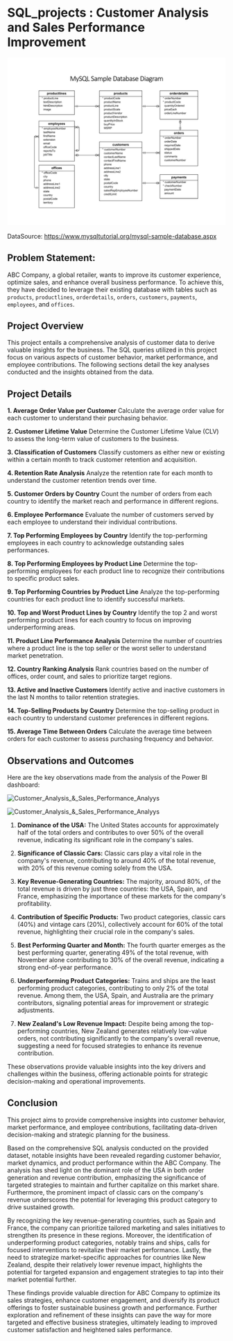 # SQL_projects : Customer Analysis and Sales Performance Improvement


![Customer_Analysis_&_Sales_Performance_Analyys](0_plan/database%20diagram.png)


DataSource: https://www.mysqltutorial.org/mysql-sample-database.aspx

## Problem Statement:

ABC Company, a global retailer, wants to improve its customer experience, optimize sales, and enhance overall business performance. To achieve this, they have decided to leverage their existing database with tables such as `products`, `productlines`, `orderdetails`, `orders`, `customers`, `payments`, `employees`, and `offices`.


## Project Overview

This project entails a comprehensive analysis of customer data to derive valuable insights for the business. The SQL queries utilized in this project focus on various aspects of customer behavior, market performance, and employee contributions. The following sections detail the key analyses conducted and the insights obtained from the data.

## Project Details

**1. Average Order Value per Customer**
Calculate the average order value for each customer to understand their purchasing behavior.

**2. Customer Lifetime Value**
Determine the Customer Lifetime Value (CLV) to assess the long-term value of customers to the business.

**3. Classification of Customers**
Classify customers as either new or existing within a certain month to track customer retention and acquisition.

**4. Retention Rate Analysis**
Analyze the retention rate for each month to understand the customer retention trends over time.

**5. Customer Orders by Country**
Count the number of orders from each country to identify the market reach and performance in different regions.

**6. Employee Performance**
Evaluate the number of customers served by each employee to understand their individual contributions.

**7. Top Performing Employees by Country**
Identify the top-performing employees in each country to acknowledge outstanding sales performances.

**8. Top Performing Employees by Product Line**
Determine the top-performing employees for each product line to recognize their contributions to specific product sales.

**9. Top Performing Countries by Product Line**
Analyze the top-performing countries for each product line to identify successful markets.

**10. Top and Worst Product Lines by Country**
Identify the top 2 and worst performing product lines for each country to focus on improving underperforming areas.

**11. Product Line Performance Analysis**
Determine the number of countries where a product line is the top seller or the worst seller to understand market penetration.

**12. Country Ranking Analysis**
Rank countries based on the number of offices, order count, and sales to prioritize target regions.

**13. Active and Inactive Customers**
Identify active and inactive customers in the last N months to tailor retention strategies.

**14. Top-Selling Products by Country**
Determine the top-selling product in each country to understand customer preferences in different regions.

**15. Average Time Between Orders**
Calculate the average time between orders for each customer to assess purchasing frequency and behavior.


## Observations and Outcomes

Here are the key observations made from the analysis of the Power BI dashboard:

![Customer_Analysis_&_Sales_Performance_Analyys](5_dashboard/view_1.jpeg)

![Customer_Analysis_&_Sales_Performance_Analyys](5_dashboard/view_2.jpeg)

1. **Dominance of the USA:** The United States accounts for approximately half of the total orders and contributes to over 50% of the overall revenue, indicating its significant role in the company's sales.

2. **Significance of Classic Cars:** Classic cars play a vital role in the company's revenue, contributing to around 40% of the total revenue, with 20% of this revenue coming solely from the USA.

3. **Key Revenue-Generating Countries:** The majority, around 80%, of the total revenue is driven by just three countries: the USA, Spain, and France, emphasizing the importance of these markets for the company's profitability.

4. **Contribution of Specific Products:** Two product categories, classic cars (40%) and vintage cars (20%), collectively account for 60% of the total revenue, highlighting their crucial role in the company's sales.

5. **Best Performing Quarter and Month:** The fourth quarter emerges as the best performing quarter, generating 49% of the total revenue, with November alone contributing to 30% of the overall revenue, indicating a strong end-of-year performance.

6. **Underperforming Product Categories:** Trains and ships are the least performing product categories, contributing to only 2% of the total revenue. Among them, the USA, Spain, and Australia are the primary contributors, signaling potential areas for improvement or strategic adjustments.

7. **New Zealand's Low Revenue Impact:** Despite being among the top-performing countries, New Zealand generates relatively low-value orders, not contributing significantly to the company's overall revenue, suggesting a need for focused strategies to enhance its revenue contribution.

These observations provide valuable insights into the key drivers and challenges within the business, offering actionable points for strategic decision-making and operational improvements.

## Conclusion

This project aims to provide comprehensive insights into customer behavior, market performance, and employee contributions, facilitating data-driven decision-making and strategic planning for the business.

Based on the comprehensive SQL analysis conducted on the provided dataset, notable insights have been revealed regarding customer behavior, market dynamics, and product performance within the ABC Company. The analysis has shed light on the dominant role of the USA in both order generation and revenue contribution, emphasizing the significance of targeted strategies to maintain and further capitalize on this market share. Furthermore, the prominent impact of classic cars on the company's revenue underscores the potential for leveraging this product category to drive sustained growth.

By recognizing the key revenue-generating countries, such as Spain and France, the company can prioritize tailored marketing and sales initiatives to strengthen its presence in these regions. Moreover, the identification of underperforming product categories, notably trains and ships, calls for focused interventions to revitalize their market performance. Lastly, the need to strategize market-specific approaches for countries like New Zealand, despite their relatively lower revenue impact, highlights the potential for targeted expansion and engagement strategies to tap into their market potential further.

These findings provide valuable direction for ABC Company to optimize its sales strategies, enhance customer engagement, and diversify its product offerings to foster sustainable business growth and performance. Further exploration and refinement of these insights can pave the way for more targeted and effective business strategies, ultimately leading to improved customer satisfaction and heightened sales performance.